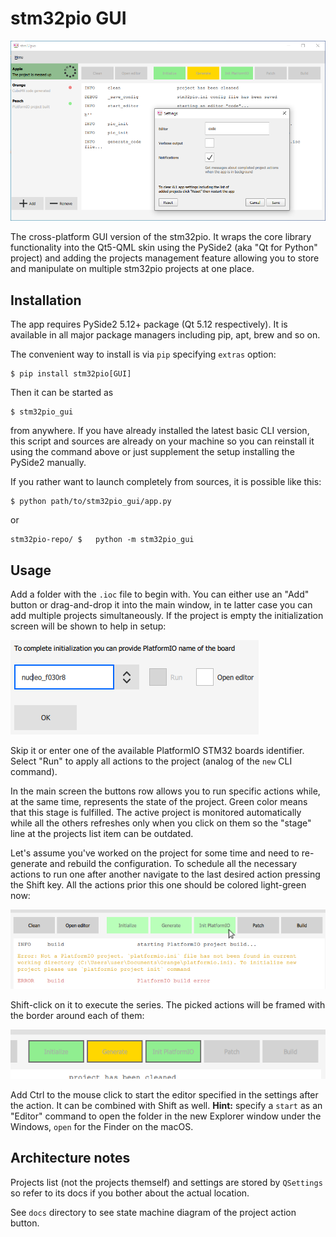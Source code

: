 # stm32pio GUI

![Main](screenshots/main.png)

The cross-platform GUI version of the stm32pio. It wraps the core library functionality into the Qt5-QML skin using the PySide2 (aka "Qt for Python" project) and adding the projects management feature allowing you to store and manipulate on multiple stm32pio projects at one place.


## Installation

The app requires PySide2 5.12+ package (Qt 5.12 respectively). It is available in all major package managers including pip, apt, brew and so on.

The convenient way to install is via `pip` specifying `extras` option:
```shell script
$ pip install stm32pio[GUI]
```

Then it can be started as
```shell script
$ stm32pio_gui
```
from anywhere. If you have already installed the latest basic CLI version, this script and sources are already on your machine so you can reinstall it using the command above or just supplement the setup installing the PySide2 manually.

If you rather want to launch completely from sources, it is possible like this:
```shell script
$ python path/to/stm32pio_gui/app.py
```
or
```shell script
stm32pio-repo/ $   python -m stm32pio_gui
```



## Usage

Add a folder with the `.ioc` file to begin with. You can either use an "Add" button or drag-and-drop it into the main window, in te latter case you can add multiple projects simultaneously. If the project is empty the initialization screen will be shown to help in setup:

![Init](screenshots/init_screen.png)

Skip it or enter one of the available PlatformIO STM32 boards identifier. Select "Run" to apply all actions to the project (analog of the `new` CLI command).

In the main screen the buttons row allows you to run specific actions while, at the same time, represents the state of the project. Green color means that this stage is fulfilled. The active project is monitored automatically while all the others refreshes only when you click on them so the "stage" line at the projects list item can be outdated.

Let's assume you've worked on the project for some time and need to re-generate and rebuild the configuration. To schedule all the necessary actions to run one after another navigate to the last desired action pressing the Shift key. All the actions prior this one should be colored light-green now:

![Highlighting](screenshots/highlighting.png)

Shift-click on it to execute the series. The picked actions will be framed with the border around each of them:

![Group](screenshots/group.png)

Add Ctrl to the mouse click to start the editor specified in the settings after the action. It can be combined with Shift as well. **Hint:** specify a `start` as an "Editor" command to open the folder in the new Explorer window under the Windows, `open` for the Finder on the macOS.


## Architecture notes

Projects list (not the projects themself) and settings are stored by `QSettings` so refer to its docs if you bother about the actual location.

See `docs` directory to see state machine diagram of the project action button.
